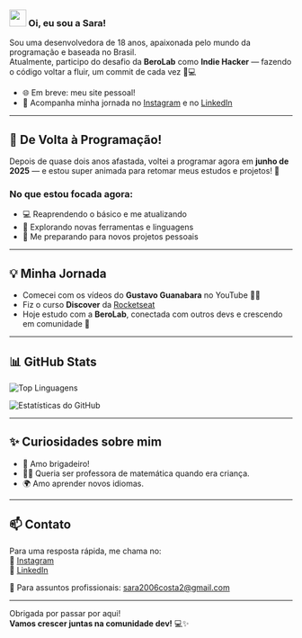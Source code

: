 ### <img src="https://raw.githubusercontent.com/MartinHeinz/MartinHeinz/master/wave.gif" width="30px"> Oi, eu sou a Sara!

Sou uma desenvolvedora de 18 anos, apaixonada pelo mundo da programação e baseada no Brasil.  
Atualmente, participo do desafio da **BeroLab** como **Indie Hacker** — fazendo o código voltar a fluir, um commit de cada vez 🧠💻

- 🌐 Em breve: meu site pessoal!
- 📱 Acompanha minha jornada no [Instagram](https://www.instagram.com/_.saracsg._/) e no [LinkedIn](https://www.linkedin.com/in/sara-costa-013854282/)

---

## 🔁 De Volta à Programação!

Depois de quase dois anos afastada, voltei a programar agora em **junho de 2025** — e estou super animada para retomar meus estudos e projetos! 💪

### No que estou focada agora:
- 💻 Reaprendendo o básico e me atualizando
- 🌱 Explorando novas ferramentas e linguagens
- 🔧 Me preparando para novos projetos pessoais

---

## 💡 Minha Jornada

- Comecei com os vídeos do **Gustavo Guanabara** no YouTube 👨‍🏫  
- Fiz o curso **Discover** da [Rocketseat](https://www.rocketseat.com.br/discover)  
- Hoje estudo com a **BeroLab**, conectada com outros devs e crescendo em comunidade 🤝

---

## 📊 GitHub Stats

![Top Linguagens](https://github-readme-stats.vercel.app/api/top-langs/?username=saracsg&layout=compact&theme=dark)

![Estatísticas do GitHub](https://github-readme-stats.vercel.app/api?username=saracsg&show_icons=true&theme=dark)

---

## ✨ Curiosidades sobre mim

- 🍫 Amo brigadeiro!
- 👩‍🏫 Queria ser professora de matemática quando era criança.
- 🌍 Amo aprender novos idiomas.

---

## 📫 Contato

Para uma resposta rápida, me chama no:  
📸 [Instagram](https://www.instagram.com/mirayatech/)  
💼 [LinkedIn](https://www.linkedin.com/in/mirayaabrodi/)

📧 Para assuntos profissionais: sara2006costa2@gmail.com  

---

Obrigada por passar por aqui!  
**Vamos crescer juntas na comunidade dev!** 💻✨
